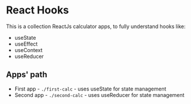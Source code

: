 # React Hooks
This is a collection ReactJs calculator apps, to fully understand hooks like:
- useState
- useEffect
- useContext
- useReducer

## Apps' path
- First app - `./first-calc` - uses useState for state management
- Second app - `./second-calc` - uses useReducer for state management